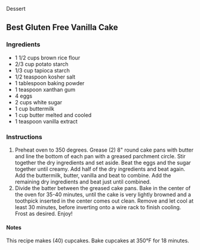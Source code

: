 Dessert

## Best Gluten Free Vanilla Cake

### Ingredients

- 1 1/2 cups brown rice flour
- 2/3 cup potato starch
- 1/3 cup tapioca starch
- 1/2 teaspoon kosher salt
- 1 tablespoon baking powder
- 1 teaspoon xanthan gum
- 4 eggs
- 2 cups white sugar
- 1 cup buttermilk
- 1 cup butter melted and cooled
- 1 teaspoon vanilla extract

### Instructions

1. Preheat oven to 350 degrees. Grease (2) 8" round cake pans with butter and line the bottom of each pan with a greased parchment circle. Stir together the dry ingredients and set aside. Beat the eggs and the sugar together until creamy. Add half of the dry ingredients and beat again. Add the buttermilk, butter, vanilla and beat to combine. Add the remaining dry ingredients and beat just until combined.
2. Divide the batter between the greased cake pans. Bake in the center of the oven for 35-40 minutes, until the cake is very lightly browned and a toothpick inserted in the center comes out clean. Remove and let cool at least 30 minutes, before inverting onto a wire rack to finish cooling. Frost as desired. Enjoy!

#### Notes

This recipe makes (40) cupcakes. Bake cupcakes at 350°F for 18 minutes.
